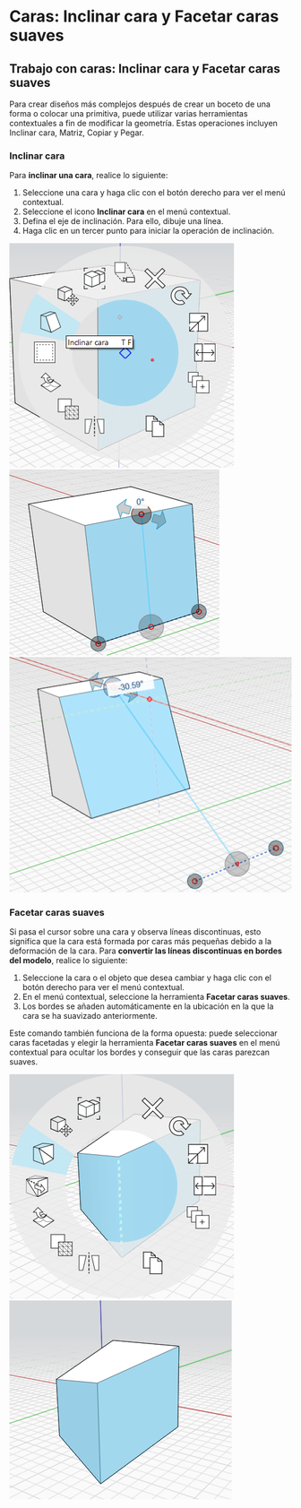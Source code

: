 # Caras: Inclinar cara y Facetar caras suaves

## Trabajo con caras: Inclinar cara y Facetar caras suaves

Para crear diseños más complejos después de crear un boceto de una forma o colocar una primitiva, puede utilizar varias herramientas contextuales a fin de modificar la geometría. Estas operaciones incluyen Inclinar cara, Matriz, Copiar y Pegar.

### Inclinar cara

Para **inclinar una cara**, realice lo siguiente:

1. Seleccione una cara y haga clic con el botón derecho para ver el menú contextual.
2. Seleccione el icono **Inclinar cara** en el menú contextual.
3. Defina el eje de inclinación. Para ello, dibuje una línea.
4. Haga clic en un tercer punto para iniciar la operación de inclinación.

![](../.gitbook/assets/tilt_face.png)  
![](../.gitbook/assets/tilt2.png)  
![](../.gitbook/assets/tilt3.png)

### Facetar caras suaves

Si pasa el cursor sobre una cara y observa líneas discontinuas, esto significa que la cara está formada por caras más pequeñas debido a la deformación de la cara. Para **convertir las líneas discontinuas en bordes del modelo**, realice lo siguiente:

1. Seleccione la cara o el objeto que desea cambiar y haga clic con el botón derecho para ver el menú contextual.
2. En el menú contextual, seleccione la herramienta **Facetar caras suaves**.
3. Los bordes se añaden automáticamente en la ubicación en la que la cara se ha suavizado anteriormente.

Este comando también funciona de la forma opuesta: puede seleccionar caras facetadas y elegir la herramienta **Facetar caras suaves** en el menú contextual para ocultar los bordes y conseguir que las caras parezcan suaves.

![](../.gitbook/assets/smooth_face.png)  
![](../.gitbook/assets/smoothed_face.png)

## 

